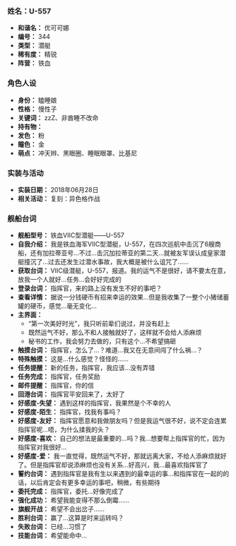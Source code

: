 ### 姓名：U-557
* **和谐名：** 优可可娜
* **编号：** 344
* **类型：** 潜艇
* **稀有度：** 精锐
* **阵营：** 铁血


### 角色人设
* **身份：** 瞌睡娘
* **性格：** 慢性子
* **关键词：** zzZ、非酋睡不改命
* **持有物：** 
* **发色：** 粉
* **瞳色：** 金
* **萌点：** 冲天辫、黑眼圈、睡眠眼罩、比基尼


### 实装与活动
* **实装日期：** 2018年06月28日
* **相关活动：** 复刻：异色格作战


### 舰船台词
* **舰船型号：** 铁血VIIC型潜艇——U-557
* **自我介绍：** 我是铁血海军VIIC型潜艇，U-557，在四次巡航中击沉了6艘商船，还有加拉蒂亚号…不过…击沉加拉蒂亚的第二天…就被友军误认成皇家潜艇撞沉了…过去还发生过潜水事故，我大概是被什么诅咒了……
* **获取台词：** VIIC级潜艇，U-557，报道。我的运气不是很好，请不要太在意，放我一个人就好…任务…会好好完成的
* **登录台词：** 指挥官，来的路上没有发生不好的事吧？
* **查看详情：** 据说一分钱硬币有招来幸运的效果…但是我收集了一整个小猪储蓄罐的硬币，感觉…毫无变化…
* **主界面：**
  * “第一次美好时光”，我只听前辈们说过，并没有赶上
  * 既然运气不好，那么不和人接触就好了，这样就不会给人添麻烦
  * 秘书的工作，我会努力去做的，只有这个…不希望搞砸
* **触摸台词：** 指挥官，怎么了…？难道…我又在无意间闯了什么祸…？
* **特殊触摸：** 这是…什么感觉？怪怪的……
* **任务提醒：** 新的任务，指挥官，我应该…没有弄错
* **任务完成：** 指挥官，任务奖励
* **邮件提醒：** 指挥官，你的信
* **回港台词：** 指挥官平安回来了，太好了
* **好感度-失望：** 遇到这样的指挥官，我果然是个不幸的人
* **好感度-陌生：** 指挥官，找我有事吗？
* **好感度-友好：** 指挥官愿意和我做朋友吗？但是我运气很不好，说不定会连累指挥官呢…唔，为什么揉我的头？
* **好感度-喜欢：** 自己的想法是最重要的…吗？我…想要帮上指挥官的忙，因为指挥官对我很好…
* **好感度-爱：** 我一直觉得，既然运气不好，那就远离大家，不给人添麻烦就好了。但是指挥官却说添麻烦也没有关系…好高兴，我…最喜欢指挥官了
* **誓约台词：** 遇到指挥官是我有生以来遇到的最幸运的事…和指挥官在一起的的话，以后肯定会有更多幸运的事吧，稍微，有些期待
* **委托完成：** 指挥官，委托…好像完成了
* **强化成功：** 希望我能变得不那么倒霉……
* **旗舰开战：** 希望不会出岔子……
* **胜利台词：** 赢了…这算是时来运转吗？
* **失败台词：** 已经…习惯了
* **技能台词：** 希望能命中…
